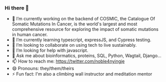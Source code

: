 ### Hi there 👋

- 🔭 I’m currently working on the backend of COSMIC, the Catalogue Of Somatic Mutations In Cancer, is the world's largest and most comprehensive resource for exploring the impact of somatic mutations in human cancer.
- 🌱 I’m currently learning typescript, expressJS, and Cypress testing.
- 👯 I’m looking to collaborate on using tech to live sustainably.
- 🤔 I’m looking for help with javascript.
- 💬 Ask me about bioinformatics, proteins, SQL, Python, Wagtail, Django...
- 📫 How to reach me: https://twitter.com/noble4nyingje
- 😄 Pronouns: they/them/theirs
- ⚡ Fun fact: I'm also a climbing wall instructor and meditation mentor
